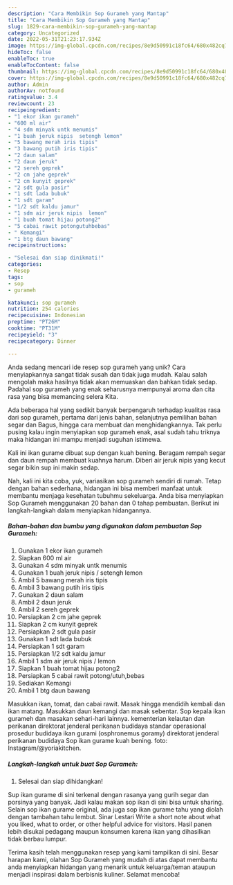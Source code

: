 ```yaml
---
description: "Cara Membikin Sop Gurameh yang Mantap"
title: "Cara Membikin Sop Gurameh yang Mantap"
slug: 1829-cara-membikin-sop-gurameh-yang-mantap
category: Uncategorized
date: 2022-05-31T21:23:17.934Z
image: https://img-global.cpcdn.com/recipes/8e9d50991c18fc64/680x482cq70/sop-gurameh-foto-resep-utama.jpg
hideToc: false
enableToc: true
enableTocContent: false
thumbnail: https://img-global.cpcdn.com/recipes/8e9d50991c18fc64/680x482cq70/sop-gurameh-foto-resep-utama.jpg
cover: https://img-global.cpcdn.com/recipes/8e9d50991c18fc64/680x482cq70/sop-gurameh-foto-resep-utama.jpg
author: Admin
authorAv: notfound
ratingvalue: 3.4
reviewcount: 23
recipeingredient:
- "1 ekor ikan gurameh"
- "600 ml air"
- "4 sdm minyak untk menumis"
- "1 buah jeruk nipis  setengh lemon"
- "5 bawang merah iris tipis"
- "3 bawang putih iris tipis"
- "2 daun salam"
- "2 daun jeruk"
- "2 sereh geprek"
- "2 cm jahe geprek"
- "2 cm kunyit geprek"
- "2 sdt gula pasir"
- "1 sdt lada bubuk"
- "1 sdt garam"
- "1/2 sdt kaldu jamur"
- "1 sdm air jeruk nipis  lemon"
- "1 buah tomat hijau potong2"
- "5 cabai rawit potongutuhbebas"
- " Kemangi"
- "1 btg daun bawang"
recipeinstructions:

- "Selesai dan siap dinikmati!"
categories:
- Resep
tags:
- sop
- gurameh

katakunci: sop gurameh 
nutrition: 254 calories
recipecuisine: Indonesian
preptime: "PT26M"
cooktime: "PT31M"
recipeyield: "3"
recipecategory: Dinner

---
```





Anda sedang mencari ide resep sop gurameh yang unik? Cara menyiapkannya sangat tidak susah dan tidak juga mudah. Kalau salah mengolah maka hasilnya tidak akan memuaskan dan bahkan tidak sedap. Padahal sop gurameh yang enak seharusnya mempunyai aroma dan cita rasa yang bisa memancing selera Kita.





Ada beberapa hal yang sedikit banyak berpengaruh terhadap kualitas rasa dari sop gurameh, pertama dari jenis bahan, selanjutnya pemilihan bahan segar dan Bagus, hingga cara membuat dan menghidangkannya. Tak perlu pusing kalau ingin menyiapkan sop gurameh enak,      asal sudah tahu triknya maka hidangan ini mampu menjadi suguhan istimewa.














Kali ini ikan gurame dibuat sup dengan kuah bening. Beragam rempah segar dan daun rempah membuat kuahnya harum. Diberi air jeruk nipis yang kecut segar bikin sup ini makin sedap.






Nah, kali ini kita coba, yuk, variasikan sop gurameh sendiri di rumah. Tetap dengan bahan sederhana, hidangan ini bisa memberi manfaat untuk membantu menjaga kesehatan tubuhmu sekeluarga. Anda bisa menyiapkan Sop Gurameh menggunakan 20 bahan dan 0 tahap pembuatan. Berikut ini langkah-langkah dalam menyiapkan hidangannya.

<!--inarticleads1-->

##### Bahan-bahan dan bumbu yang digunakan dalam pembuatan Sop Gurameh:

1. Gunakan 1 ekor ikan gurameh
1. Siapkan 600 ml air
1. Gunakan 4 sdm minyak untk menumis
1. Gunakan 1 buah jeruk nipis / setengh lemon
1. Ambil 5 bawang merah iris tipis
1. Ambil 3 bawang putih iris tipis
1. Gunakan 2 daun salam
1. Ambil 2 daun jeruk
1. Ambil 2 sereh geprek
1. Persiapkan 2 cm jahe geprek
1. Siapkan 2 cm kunyit geprek
1. Persiapkan 2 sdt gula pasir
1. Gunakan 1 sdt lada bubuk
1. Persiapkan 1 sdt garam
1. Persiapkan 1/2 sdt kaldu jamur
1. Ambil 1 sdm air jeruk nipis / lemon
1. Siapkan 1 buah tomat hijau potong2
1. Persiapkan 5 cabai rawit potong/utuh,bebas
1. Sediakan  Kemangi
1. Ambil 1 btg daun bawang


Masukkan ikan, tomat, dan cabai rawit. Masak hingga mendidih kembali dan ikan matang. Masukkan daun kemangi dan masak sebentar. Sop kepala ikan gurameh dan masakan sehari-hari lainnya. kementerian kelautan dan perikanan direktorat jenderal perikanan budidaya standar operasional prosedur budidaya ikan gurami (osphronemus goramy) direktorat jenderal perikanan budidaya Sop ikan gurame kuah bening. foto: Instagram/@yoriakitchen. 

<!--inarticleads2-->

##### Langkah-langkah untuk buat Sop Gurameh:


1. Selesai dan siap dihidangkan!

Sup ikan gurame di sini terkenal dengan rasanya yang gurih segar dan porsinya yang banyak. Jadi kalau makan sop ikan di sini bisa untuk sharing. Selain sop ikan gurame original, ada juga sop ikan gurame tahu yang diolah dengan tambahan tahu lembut. Sinar Lestari Write a short note about what you liked, what to order, or other helpful advice for visitors. Hasil panen lebih disukai pedagang maupun konsumen karena ikan yang dihasilkan tidak berbau lumpur. 

Terima kasih telah menggunakan resep yang kami tampilkan di sini. Besar harapan kami, olahan Sop Gurameh yang mudah di atas dapat membantu anda menyiapkan hidangan yang menarik untuk keluarga/teman ataupun menjadi inspirasi dalam berbisnis kuliner. Selamat mencoba!
